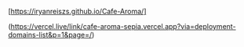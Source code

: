 [https://iryanreiszs.github.io/Cafe-Aroma/]

(https://vercel.live/link/cafe-aroma-sepia.vercel.app?via=deployment-domains-list&p=1&page=/)
